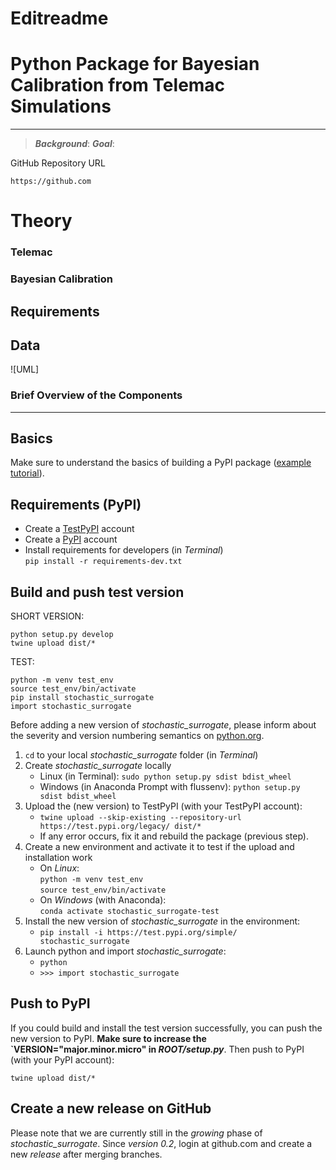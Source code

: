# Editreadme

# Python Package for Bayesian Calibration from Telemac Simulations

***
> ***Background***:
> ***Goal***:

GitHub Repository URL
```
https://github.com
```
# Theory 
### Telemac 
### Bayesian Calibration 

## Requirements

## Data

![UML]
### Brief Overview of the Components

***
## Basics

Make sure to understand the basics of building a PyPI package ([example tutorial](https://towardsdatascience.com/build-your-first-open-source-python-project-53471c9942a7)).

## Requirements (PyPI)

* Create a [TestPyPI](https://test.pypi.org/) account
* Create a [PyPI](https://pypi.org/) account
* Install requirements for developers (in *Terminal*)</br>`pip install -r requirements-dev.txt`

## Build and push test version

SHORT VERSION:

```
python setup.py develop
twine upload dist/*
```

TEST:

```
python -m venv test_env
source test_env/bin/activate
pip install stochastic_surrogate
import stochastic_surrogate
```


Before adding a new version of *stochastic_surrogate*, please inform about the severity and version numbering semantics on [python.org](https://www.python.org/dev/peps/pep-0440/).

1. `cd` to your local *stochastic_surrogate* folder (in *Terminal*)
1. Create *stochastic_surrogate* locally 
	* Linux (in Terminal): `sudo python setup.py sdist bdist_wheel`
	* Windows (in Anaconda Prompt with flussenv): `python setup.py sdist bdist_wheel`
1. Upload the (new version) to TestPyPI (with your TestPyPI account):
	* `twine upload --skip-existing --repository-url https://test.pypi.org/legacy/ dist/*`
	* If any error occurs, fix it and rebuild the package (previous step).
1. Create a new environment and activate it to test if the upload and installation work
    * On *Linux*:</br>`python -m venv test_env`</br>`source test_env/bin/activate`
    * On *Windows* (with Anaconda):</br>`conda activate stochastic_surrogate-test`
1. Install the new version of *stochastic_surrogate* in the environment:
	* `pip install -i https://test.pypi.org/simple/ stochastic_surrogate`
1. Launch python and import *stochastic_surrogate*:
	* `python`
	* `>>> import stochastic_surrogate`

## Push to PyPI

If you could build and install the test version successfully, you can push the new version to PyPI. **Make sure to increase the `VERSION="major.minor.micro" in *ROOT/setup.py***. Then push to PyPI (with your PyPI account):

`twine upload dist/*`

## Create a new release on GitHub

Please note that we are currently still in the *growing* phase of *stochastic_surrogate*. Since *version 0.2*, login at github.com and create a new *release* after merging branches.


